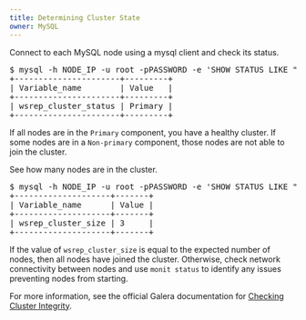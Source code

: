 ```yaml
---
title: Determining Cluster State
owner: MySQL
---
```


Connect to each MySQL node using a mysql client and check its status.

<pre class="terminal">
$ mysql -h NODE_IP -u root -pPASSWORD -e 'SHOW STATUS LIKE "wsrep_cluster_status";'
+----------------------+---------+
| Variable_name        | Value   |
+----------------------+---------+
| wsrep_cluster_status | Primary |
+----------------------+---------+
</pre>

If all nodes are in the `Primary` component, you have a healthy cluster. If some nodes are in a `Non-primary` component, those nodes are not able to join the cluster.

See how many nodes are in the cluster.

<pre class="terminal">
$ mysql -h NODE_IP -u root -pPASSWORD -e 'SHOW STATUS LIKE "wsrep_cluster_size";'
+--------------------+-------+
| Variable_name      | Value |
+--------------------+-------+
| wsrep_cluster_size | 3     |
+--------------------+-------+
</pre>

If the value of `wsrep_cluster_size` is equal to the expected number of nodes, then all nodes have joined the cluster. Otherwise, check network connectivity between nodes and use `monit status` to identify any issues preventing nodes from starting.

For more information, see the official Galera documentation for [Checking Cluster Integrity](http://galeracluster.com/documentation-webpages/monitoringthecluster.html#checking-cluster-integrity).
